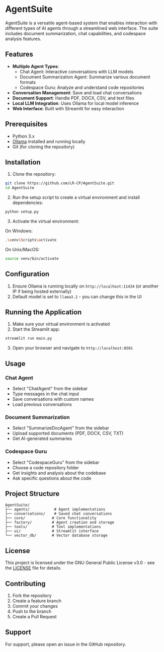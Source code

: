 # AgentSuite

AgentSuite is a versatile agent-based system that enables interaction with different types of AI agents through a streamlined web interface. The suite includes document summarization, chat capabilities, and codespace analysis features.

## Features

- **Multiple Agent Types**:
  - Chat Agent: Interactive conversations with LLM models
  - Document Summarization Agent: Summarize various document formats
  - Codespace Guru: Analyze and understand code repositories
- **Conversation Management**: Save and load chat conversations
- **Document Support**: Handle PDF, DOCX, CSV, and text files
- **Local LLM Integration**: Uses Ollama for local model inference
- **Web Interface**: Built with Streamlit for easy interaction

## Prerequisites

- Python 3.x
- [Ollama](https://github.com/jmorganca/ollama) installed and running locally
- Git (for cloning the repository)

## Installation

1. Clone the repository:
```bash
git clone https://github.com/LR-CP/AgentSuite.git
cd AgentSuite
```

2. Run the setup script to create a virtual environment and install dependencies:
```bash
python setup.py
```

3. Activate the virtual environment:

On Windows:
```bash
.\venv\Scripts\activate
```

On Unix/MacOS:
```bash
source venv/bin/activate
```

## Configuration

1. Ensure Ollama is running locally on `http://localhost:11434` (or another IP if being hosted externally)
2. Default model is set to `llama3.2` - you can change this in the UI

## Running the Application

1. Make sure your virtual environment is activated
2. Start the Streamlit app:
```bash
streamlit run main.py
```
3. Open your browser and navigate to `http://localhost:8501`

## Usage

### Chat Agent
- Select "ChatAgent" from the sidebar
- Type messages in the chat input
- Save conversations with custom names
- Load previous conversations

### Document Summarization
- Select "SummarizeDocAgent" from the sidebar
- Upload supported documents (PDF, DOCX, CSV, TXT)
- Get AI-generated summaries

### Codespace Guru
- Select "CodespaceGuru" from the sidebar
- Choose a code repository folder
- Get insights and analysis about the codebase
- Ask specific questions about the code

## Project Structure

```
AgentSuite/
├── agents/           # Agent implementations
├── conversations/    # Saved chat conversations
├── core/            # Core functionality
├── factory/         # Agent creation and storage
├── tools/           # Tool implementations
├── ui/              # Streamlit interface
└── vector_db/       # Vector database storage
```

## License

This project is licensed under the GNU General Public License v3.0 - see the [LICENSE](LICENSE) file for details.

## Contributing

1. Fork the repository
2. Create a feature branch
3. Commit your changes
4. Push to the branch
5. Create a Pull Request

## Support

For support, please open an issue in the GitHub repository.